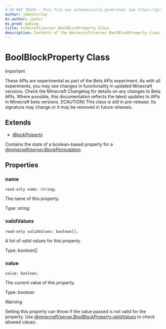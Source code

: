 ```yaml
---
# DO NOT TOUCH — This file was automatically generated. See https://github.com/mojang/minecraftapidocsgenerator to modify descriptions, examples, etc.
author: jakeshirley
ms.author: jashir
ms.prod: gaming
title: minecraft/server.BoolBlockProperty Class
description: Contents of the @minecraft/server.BoolBlockProperty class.
---
```

# BoolBlockProperty Class
>[!IMPORTANT]
>These APIs are experimental as part of the Beta APIs experiment. As with all experiments, you may see changes in functionality in updated Minecraft versions. Check the Minecraft Changelog for details on any changes to Beta APIs. Where possible, this documentation reflects the latest updates to APIs in Minecraft beta versions.
> [!CAUTION]
> This class is still in pre-release.  Its signature may change or it may be removed in future releases.

## Extends
- [*IBlockProperty*](IBlockProperty.md)

Contains the state of a boolean-based property for a [*@minecraft/server.BlockPermutation*](../../minecraft/server/BlockPermutation.md).

## Properties

### **name**
`read-only name: string;`

The name of this property.

Type: *string*

### **validValues**
`read-only validValues: boolean[];`

A list of valid values for this property.

Type: *boolean*[]

### **value**
`value: boolean;`

The current value of this property.

Type: *boolean*

> [!WARNING]
> Setting this property can throw if the value passed is not valid for the property. Use [*@minecraft/server.BoolBlockProperty.validValues*](../../minecraft/server/BoolBlockProperty.md#validvalues) to check allowed values.
